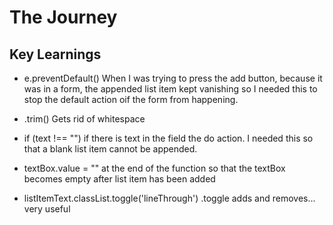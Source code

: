  # The Journey
 
 ## Key Learnings

 - e.preventDefault() 
    When I was trying to press the add button, because it was in a form, the appended list item kept vanishing so I needed this to stop the default action oif the form from happening.

 - .trim() 
    Gets rid of whitespace

 - if (text !== "")
    if there is text in the field the do action. I needed this so that a blank list item cannot be appended.

 - textBox.value = ""
    at the end of the function so that the textBox becomes empty after list item has been added

 - listItemText.classList.toggle('lineThrough')
    .toggle adds and removes... very useful